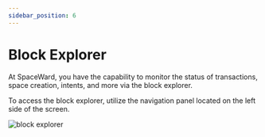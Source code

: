 ```yaml
---
sidebar_position: 6
---
```


# Block Explorer

At SpaceWard, you have the capability to monitor the status of transactions, space creation, intents, and more via the block explorer.

To access the block explorer, utilize the navigation panel located on the left side of the screen.

![block explorer](https://i.ibb.co/8PQNS6Y/Screenshot-2024-02-15-at-19-55-09.png)
